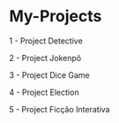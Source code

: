 # My-Projects
1 - Project Detective

2 - Project Jokenpô

3 - Project Dice Game

4 - Project Election

5 - Project Ficção Interativa 
